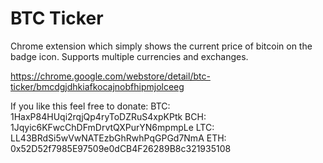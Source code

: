 # BTC Ticker
Chrome extension which simply shows the current price of bitcoin on the badge icon. Supports multiple currencies and exchanges.

https://chrome.google.com/webstore/detail/btc-ticker/bmcdgjdhkiafkocajnobfhipmjolceeg

If you like this feel free to donate:
BTC: 1HaxP84HUqi2rqjQp4ryToDZRuS4xpKPtk
BCH: 1Jqyic6KFwcChDFmDrvtQXPurYN6mpmpLe
LTC: LL43BRdSi5wVwNATEzbGhRwhPqGPGd7NmA
ETH: 0x52D52f7985E97509e0dCB4F26289B8c321935108
